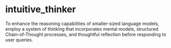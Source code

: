 # intuitive_thinker
To enhance the reasoning capabilities of smaller-sized language models, employ a system of thinking that incorporates mental models, structured Chain-of-Thought processes, and thoughtful reflection before responding to user queries.
